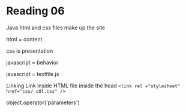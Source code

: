 

#  Reading 06

Java html and css files make up the site

html = content

css is presentation

javascript = behavior

javascript = textfile.js

<!-- var today= new Date();
var hourNow = today.getHours(); var greeting;

if(hourNow > 18) {
greeting= 'Good evening!';
else if (hourNow > 12) { 
    greeting = ' Good afternoon!';
else if (hourNow > 0) { 
    greeting = 'Good morni ng!';
else { 
    greeting = 'Welcome! ' ;
document.write( '<h3>'+greeting+'</ h3>'); -->

Linking
Link inside HTML file inside the head
```<link rel ="stylesheet" href="css/ cOl.css" />```

object.operator('parameters')